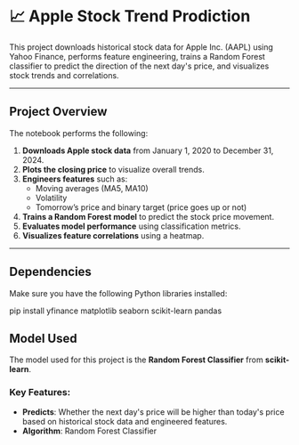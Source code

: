 # 📈 Apple Stock Trend Prodiction

This project downloads historical stock data for Apple Inc. (AAPL) using Yahoo Finance, performs feature engineering, trains a Random Forest classifier to predict the direction of the next day's price, and visualizes stock trends and correlations.

---

## Project Overview

The notebook performs the following:

1. **Downloads Apple stock data** from January 1, 2020 to December 31, 2024.
2. **Plots the closing price** to visualize overall trends.
3. **Engineers features** such as:
   - Moving averages (MA5, MA10)
   - Volatility
   - Tomorrow’s price and binary target (price goes up or not)
4. **Trains a Random Forest model** to predict the stock price movement.
5. **Evaluates model performance** using classification metrics.
6. **Visualizes feature correlations** using a heatmap.

---

## Dependencies

Make sure you have the following Python libraries installed:

pip install yfinance matplotlib seaborn scikit-learn pandas

## Model Used
The model used for this project is the **Random Forest Classifier** from **scikit-learn**.

### Key Features:
- **Predicts**: Whether the next day's price will be higher than today's price based on historical stock data and engineered features.
- **Algorithm**: Random Forest Classifier



